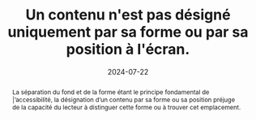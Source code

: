 ---
N: '179'
Rubrique: Présentation
title: Un contenu n'est pas désigné uniquement par sa forme ou par sa position à
  l'écran.
detail: 
abstract: La séparation du fond et de la forme étant le principe fondamental de |’accessibilité, la désignation d’un contenu par sa forme ou sa position préjuge de la capacité du lecteur à distinguer cette forme ou à trouver cet emplacement.
categories: [" Présentation"]
agrege: O4179-E059
opquast: '4 179'
indiceebook: '59'
description: "Règle n° 059"
before: "058"
weight: "059"
after: "060"
actif: '1'
layout: rules
date: 2024-07-22
tags: ["accessibilité", ""]
objectif: ["Permettre la compréhension de l'information sans l'accès au support visuel ou lorsque le rendu de celui-ci est altéré.", "Améliorer l’accessibilité des contenus aux personnes handicapées"]
Meo: ["Lorsqu'un contenu est désigné dans la version physique du livre par une référence à sa forme ou à sa position, l'information dans la version numérique du même ouvrage doit être également disponible par une mention textuelle comportant un hyperlien."]
Controle: ["Cette vérification concerne une large variété de cas potentiels, notamment dans le fil d'un texte où il est fait référence à une illustration, un graphique ou à un tableau. Pour chaque contenu concerné, il faut s'assurer que les références à la forme ou à la position à l'écran de celui-ci ne sont pas le seul moyen de l’identifier. On utilisera alors une référence explicite à un identifiant (exemple « Voir la figure n°1 »), un lien vers une ancre, etc."]
epubcheck: 
ace: 
humancheck: true
Source: ["Opquast"]
Referentiel: [""]
Steps: ["conception", ""]
---